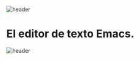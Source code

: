 
![header](/Tutoriales-IFC/assets/header.png)











# El editor de texto Emacs.














![header](/Tutoriales-IFC/assets/header.png)


